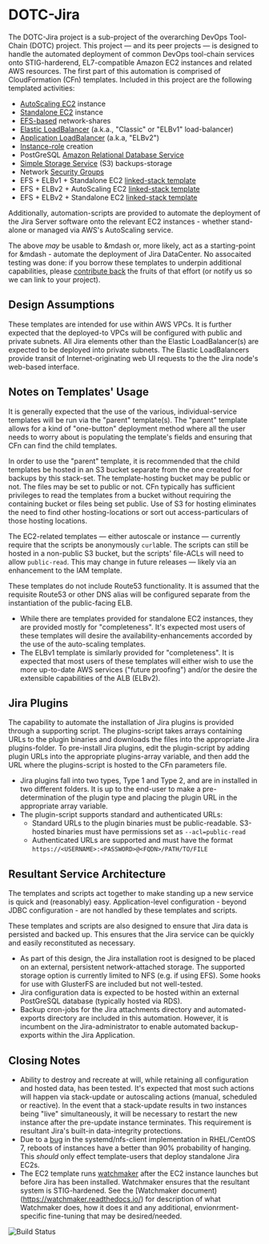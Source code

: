 # DOTC-Jira

The DOTC-Jira project is a sub-project of the overarching DevOps Tool-Chain (DOTC) project. This project — and its peer projects — is designed to handle the automated deployment of common DevOps tool-chain services onto STIG-harderend, EL7-compatible Amazon EC2 instances and related AWS resources. The first part of this automation is comprised of CloudFormation (CFn) templates. Included in this project are the following templated activities:

* [AutoScaling EC2](Templates/make_jira-dc_EC2-autoscale.tmplt.json) instance
* [Standalone EC2](Templates/make_jira-dc_EC2-node.tmplt.json) instance
* [EFS-based](Templates/make_jira-dc_EFS.tmplt.json) network-shares
* [Elastic LoadBalancer](Templates/make_jira-dc_ELBv1-pub.tmplt.json) (a.k.a., "Classic" or  "ELBv1" load-balancer)
* [Application LoadBalancer](Templates/make_jira-dc_ELBv2-pub.tmplt.json) (a.k.a, "ELBv2")
* [Instance-role](Templates/make_jira-dc_IAM-instance.tmplt.json) creation
* PostGreSQL [Amazon Relational Database Service](Templates/make_jira-dc_RDS.tmplt.json)
* [Simple Storage Service](Templates/make_jira-dc_S3-buckets.tmplt.json) (S3) backups-storage
* Network [Security Groups](Templates/make_jira-dc_SGs.tmplt.json)
* EFS + ELBv1 + Standalone EC2 [linked-stack template](Templates/make_jira-dc_parent-EFS-ELBv1.tmplt.json)
* EFS + ELBv2 + AutoScaling EC2 [linked-stack template](Templates/make_jira-dc_parent-EFS-ELBv2-autoscale.tmplt.json)
* EFS + ELBv2 + Standalone EC2 [linked-stack template](Templates/make_jira-dc_parent-EFS-ELBv2-instance.tmplt.json)

Additionally, automation-scripts are provided to automate the deployment of the Jira Server software onto the relevant EC2 instances - whether stand-alone or managed via AWS's AutoScaling service.

The above _may_ be usable to &mdash or, more likely, act as a starting-point for &mdash - automate the deployment of Jira DataCenter. No assocaited testing was done: if you borrow these templates to underpin additional capabilities, please  [contribute back](.github/contributing.md) the fruits of that effort (or notify us so we can link to your project).

## Design Assumptions

These templates are intended for use within AWS VPCs. It is further expected that the deployed-to VPCs will be configured with public and private subnets. All Jira elements other than the Elastic LoadBalancer(s) are expected to be deployed into private subnets. The Elastic LoadBalancers provide transit of Internet-originating web UI requests to the the Jira node's web-based interface.

## Notes on Templates' Usage

It is generally expected that the use of the various, individual-service templates will be run via the "parent" template(s). The "parent" template allows for a kind of "one-button" deployment method where all the user needs to worry about is populating the template's fields and ensuring that CFn can find the child templates.

In order to use the "parent" template, it is recommended that the child templates be hosted in an S3 bucket separate from the one created for backups by this stack-set. The template-hosting bucket may be public or not. The files may be set to public or not. CFn typically has sufficient privileges to read the templates from a bucket without requiring the containing bucket or files being set public. Use of S3 for hosting eliminates the need to find other hosting-locations or sort out access-particulars of those hosting locations.

The EC2-related templates — either autoscale or instance — currently require that the scripts be anonymously `curl`able. The scripts can still be hosted in a non-public S3 bucket, but the scripts' file-ACLs will need to allow `public-read`. This may change in future releases — likely via an enhancement to the IAM template.

These templates do not include Route53 functionality. It is assumed that the requisite Route53 or other DNS alias will be configured separate from the instantiation of the public-facing ELB.

* While there are templates provided for standalone EC2 instances, they are provided mostly for "completeness". It's expected most users of these templates will desire the availability-enhancements accorded by the use of the auto-scaling templates.
* The ELBv1 template is similarly provided for "completeness". It is expected that most users of these templates will either wish to use the more up-to-date AWS services ("future proofing") and/or the desire the extensible capabilities of the ALB (ELBv2).

## Jira Plugins

The capability to automate the installation of Jira plugins is provided through a supporting script.  The plugins-script takes arrays containing URLs to the plugin binaries and downloads the files into the appropriate Jira plugins-folder.  To pre-install Jira plugins, edit the plugin-script by adding plugin URLs into the appropriate plugins-array variable, and then add the URL where the plugins-script is hosted to the CFn parameters file. 

* Jira plugins fall into two types, Type 1 and Type 2, and are in installed in two different folders.  It is up to the end-user to make a pre-determination of the plugin type and placing the plugin URL in the appropriate array variable.
* The plugin-script supports standard and authenticated URLs:
  * Standard URLs to the plugin binaries must be public-readable.  S3-hosted binaries must have permissions set as `--acl=public-read`
  * Authenticated URLs are supported and must have the format `https://<USERNAME>:<PASSWORD>@<FQDN>/PATH/TO/FILE`

## Resultant Service Architecture

The templates and scripts act together to make standing up a new service is quick and (reasonably) easy. Application-level configuration - beyond JDBC configuration - are not handled by these templates and scripts.

These templates and scripts are also designed to ensure that Jira data is persisted and backed up. This ensures that the Jira service can be quickly and easily reconstituted as necessary.
* As part of this design, the Jira installation root is designed to be placed on an external, persistent network-attached storage. The supported storage option is currently limited to NFS (e.g. if using EFS). Some hooks for use with GlusterFS are included but not well-tested.
* Jira configuration data is expected to be hosted within an external PostGreSQL database (typically hosted via RDS).
* Backup cron-jobs for the Jira attachments directory and automated-exports directory are included in this automation. However, it is incumbent on the Jira-administrator to enable automated backup-exports within the Jira Application.

## Closing Notes

* Ability to destroy and recreate at will, while retaining all configuration and hosted data, has been tested. It's expected that most such actions will happen via stack-update or autoscaling actions (manual, scheduled or reactive).  In the event that a stack-update results in two instances being "live" simultaneously, it will be necessary to restart the new instance after the pre-update instance terminates. This requirement is resultant Jira's built-in data-integrity protections.
* Due to a [bug](https://bugzilla.redhat.com/show_bug.cgi?id=1312002) in the systemd/nfs-client implementation in RHEL/CentOS 7, reboots of instances have a better than 90% probability of hanging. This _should_ only effect template-users that deploy standalone Jira EC2s.
* The EC2 template runs [watchmaker](http://watchmaker.readthedocs.io/en/stable/) after the EC2 instance launches but before Jira has been installed. Watchmaker ensures that the resultant system is STIG-hardened. See the [Watchmaker document)(https://watchmaker.readthedocs.io/) for description of what Watchmaker does, how it does it and any additional, envionrment-specific fine-tuning that may be desired/needed.

![Build Status](https://travis-ci.org/plus3it/dotc-jira_dc.svg?branch=master)
